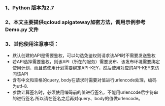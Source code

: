 ### 1、Python 版本为2.7
### 2、本文主要提供qcloud apigateway加密方法，调用示例参考 Demo.py 文件
### 3、其他使用注意事项：

- 默认创建的API是需要鉴权，可以勾选免鉴权则请求该API时不需要发送鉴权
- 若API选择需要鉴权，则该API（所在的服务）需要发布、该发布环境需要绑定使用计划、而且该使用计划需要绑定API-KEY，然后使用对应的API-KEY来访问该API
- 含有中文和空格的query, body在请求时需要对值进行urlencode处理，编码为utf-8.
- 参数计算签名时，必须使用编码前的值进行签名，不能用urlencode后字符串的进行签名.所以请在签名之后再对query、body的值做urlencode。
